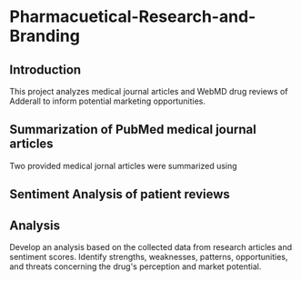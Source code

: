# Pharmacuetical-Research-and-Branding

## Introduction
This project analyzes medical journal articles and WebMD drug reviews of Adderall to inform potential marketing opportunities. 

## Summarization of PubMed medical journal articles
Two provided medical jornal articles were summarized using 
## Sentiment Analysis of patient reviews

## Analysis
Develop an analysis based on the collected data from research articles and sentiment scores. Identify strengths, weaknesses, patterns, opportunities, and threats concerning the drug's perception and market potential.

